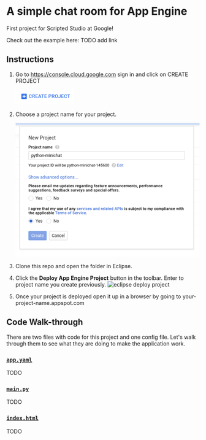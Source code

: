 # A simple chat room for App Engine

First project for Scripted Studio at Google!

Check out the example here: TODO add link

## Instructions

1.  Go to <https://console.cloud.google.com> sign in and click on CREATE PROJECT
    
    ![create project button](img/create-project-button.png)

1.  Choose a project name for your project.

    ![new project dialog](img/new-project-dialog.png)

1.  Clone this repo and open the folder in Eclipse.

1.  Click the **Deploy App Engine Project** button in the toolbar. Enter to
    project name you create previously. ![eclipse deploy
    project](img/eclipse-deploy.png)

1.  Once your project is deployed open it up in a browser by going to
    your-project-name.appspot.com

## Code Walk-through

There are two files with code for this project and one config file. Let's walk
through them to see what they are doing to make the application work.

### [`app.yaml`](app.yaml)

TODO

### [`main.py`](main.py)

TODO

### [`index.html`](index.html)

TODO
